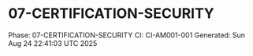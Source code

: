 # 07-CERTIFICATION-SECURITY
Phase: 07-CERTIFICATION-SECURITY
CI: CI-AM001-001
Generated: Sun Aug 24 22:41:03 UTC 2025
